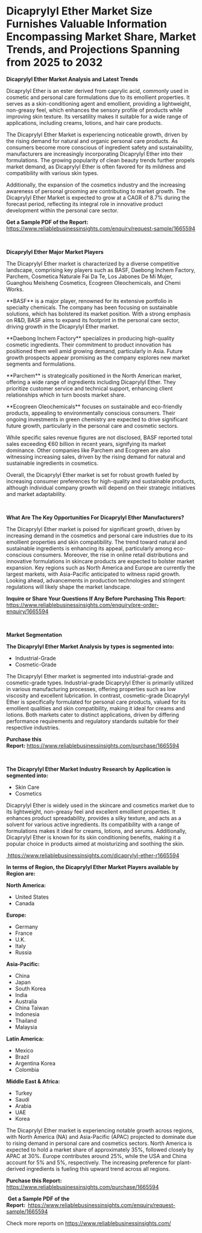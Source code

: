 <p><h1>Dicaprylyl Ether Market Size Furnishes Valuable Information Encompassing Market Share, Market Trends, and Projections Spanning from 2025 to 2032</h1></p><p><strong>Dicaprylyl Ether Market Analysis and Latest Trends</strong></p>
<p><p>Dicaprylyl Ether is an ester derived from caprylic acid, commonly used in cosmetic and personal care formulations due to its emollient properties. It serves as a skin-conditioning agent and emollient, providing a lightweight, non-greasy feel, which enhances the sensory profile of products while improving skin texture. Its versatility makes it suitable for a wide range of applications, including creams, lotions, and hair care products.</p><p>The Dicaprylyl Ether Market is experiencing noticeable growth, driven by the rising demand for natural and organic personal care products. As consumers become more conscious of ingredient safety and sustainability, manufacturers are increasingly incorporating Dicaprylyl Ether into their formulations. The growing popularity of clean beauty trends further propels market demand, as Dicaprylyl Ether is often favored for its mildness and compatibility with various skin types.</p><p>Additionally, the expansion of the cosmetics industry and the increasing awareness of personal grooming are contributing to market growth. The Dicaprylyl Ether Market is expected to grow at a CAGR of 8.7% during the forecast period, reflecting its integral role in innovative product development within the personal care sector.</p></p>
<p><strong>Get a Sample PDF of the Report:&nbsp;</strong> <a href="https://www.reliablebusinessinsights.com/enquiry/request-sample/1665594?utm_campaign=2248&utm_medium=2&utm_source=Github&utm_content=ia&utm_term=31032025&utm_id=dicaprylyl-ether">https://www.reliablebusinessinsights.com/enquiry/request-sample/1665594</a></p>
<p>&nbsp;</p>
<p><strong>Dicaprylyl Ether Major Market Players</strong></p>
<p><p>The Dicaprylyl Ether market is characterized by a diverse competitive landscape, comprising key players such as BASF, Daebong Inchem Factory, Parchem, Cosmetica Naturale Fai Da Te, Los Jabones De Mi Mujer, Guanghou Meisheng Cosmetics, Ecogreen Oleochemicals, and Chemi Works. </p><p>**BASF** is a major player, renowned for its extensive portfolio in specialty chemicals. The company has been focusing on sustainable solutions, which has bolstered its market position. With a strong emphasis on R&D, BASF aims to expand its footprint in the personal care sector, driving growth in the Dicaprylyl Ether market. </p><p>**Daebong Inchem Factory** specializes in producing high-quality cosmetic ingredients. Their commitment to product innovation has positioned them well amid growing demand, particularly in Asia. Future growth prospects appear promising as the company explores new market segments and formulations.</p><p>**Parchem** is strategically positioned in the North American market, offering a wide range of ingredients including Dicaprylyl Ether. They prioritize customer service and technical support, enhancing client relationships which in turn boosts market share. </p><p>**Ecogreen Oleochemicals** focuses on sustainable and eco-friendly products, appealing to environmentally conscious consumers. Their ongoing investments in green chemistry are expected to drive significant future growth, particularly in the personal care and cosmetic sectors.</p><p>While specific sales revenue figures are not disclosed, BASF reported total sales exceeding €60 billion in recent years, signifying its market dominance. Other companies like Parchem and Ecogreen are also witnessing increasing sales, driven by the rising demand for natural and sustainable ingredients in cosmetics. </p><p>Overall, the Dicaprylyl Ether market is set for robust growth fueled by increasing consumer preferences for high-quality and sustainable products, although individual company growth will depend on their strategic initiatives and market adaptability.</p></p>
<p>&nbsp;</p>
<p><strong>What Are The Key Opportunities For Dicaprylyl Ether Manufacturers?</strong></p>
<p><p>The Dicaprylyl Ether market is poised for significant growth, driven by increasing demand in the cosmetics and personal care industries due to its emollient properties and skin compatibility. The trend toward natural and sustainable ingredients is enhancing its appeal, particularly among eco-conscious consumers. Moreover, the rise in online retail distributions and innovative formulations in skincare products are expected to bolster market expansion. Key regions such as North America and Europe are currently the largest markets, with Asia-Pacific anticipated to witness rapid growth. Looking ahead, advancements in production technologies and stringent regulations will likely shape the market landscape.</p></p>
<p><strong>Inquire or Share Your Questions If Any Before Purchasing This Report:</strong> <a href="https://www.reliablebusinessinsights.com/enquiry/pre-order-enquiry/1665594?utm_campaign=2248&utm_medium=2&utm_source=Github&utm_content=ia&utm_term=31032025&utm_id=dicaprylyl-ether">https://www.reliablebusinessinsights.com/enquiry/pre-order-enquiry/1665594</a></p>
<p>&nbsp;</p>
<p><strong>Market Segmentation</strong></p>
<p><strong>The Dicaprylyl Ether Market Analysis by types is segmented into:</strong></p>
<p><ul><li>Industrial-Grade</li><li>Cosmetic-Grade</li></ul></p>
<p><p>The Dicaprylyl Ether market is segmented into industrial-grade and cosmetic-grade types. Industrial-grade Dicaprylyl Ether is primarily utilized in various manufacturing processes, offering properties such as low viscosity and excellent lubrication. In contrast, cosmetic-grade Dicaprylyl Ether is specifically formulated for personal care products, valued for its emollient qualities and skin compatibility, making it ideal for creams and lotions. Both markets cater to distinct applications, driven by differing performance requirements and regulatory standards suitable for their respective industries.</p></p>
<p><strong>Purchase this Report:&nbsp;</strong><a href="https://www.reliablebusinessinsights.com/purchase/1665594?utm_campaign=2248&utm_medium=2&utm_source=Github&utm_content=ia&utm_term=31032025&utm_id=dicaprylyl-ether">https://www.reliablebusinessinsights.com/purchase/1665594</a></p>
<p>&nbsp;</p>
<p><strong>The Dicaprylyl Ether Market Industry Research by Application is segmented into:</strong></p>
<p><ul><li>Skin Care</li><li>Cosmetics</li></ul></p>
<p><p>Dicaprylyl Ether is widely used in the skincare and cosmetics market due to its lightweight, non-greasy feel and excellent emollient properties. It enhances product spreadability, provides a silky texture, and acts as a solvent for various active ingredients. Its compatibility with a range of formulations makes it ideal for creams, lotions, and serums. Additionally, Dicaprylyl Ether is known for its skin conditioning benefits, making it a popular choice in products aimed at moisturizing and soothing the skin.</p></p>
<p><a href="https://www.reliablebusinessinsights.com/dicaprylyl-ether-r1665594?utm_campaign=2248&utm_medium=2&utm_source=Github&utm_content=ia&utm_term=31032025&utm_id=dicaprylyl-ether">&nbsp;https://www.reliablebusinessinsights.com/dicaprylyl-ether-r1665594</a></p>
<p><strong>In terms of Region, the Dicaprylyl Ether Market Players available by Region are:</strong></p>
<p>
    <p> <strong> North America: </strong>
        <ul>
            <li>United States</li>
            <li>Canada</li>
        </ul>
        </p> 
    <p> <strong> Europe: </strong>
        <ul>
            <li>Germany</li>
            <li>France</li>
            <li>U.K.</li>
            <li>Italy</li>
            <li>Russia</li>
        </ul>
        </p> 
    <p> <strong> Asia-Pacific: </strong>
        <ul>
            <li>China</li>
            <li>Japan</li>
            <li>South Korea</li>
            <li>India</li>
            <li>Australia</li>
            <li>China Taiwan</li>
            <li>Indonesia</li>
            <li>Thailand</li>
            <li>Malaysia</li>
        </ul>
        </p> 
    <p> <strong> Latin America: </strong>
        <ul>
            <li>Mexico</li>
            <li>Brazil</li>
            <li>Argentina Korea</li>
            <li>Colombia</li>
        </ul>
        </p> 
    <p> <strong> Middle East & Africa: </strong>
        <ul>
            <li>Turkey</li>
            <li>Saudi</li>
            <li>Arabia</li>
            <li>UAE</li>
            <li>Korea</li>
        </ul>
    </p>
    </p>
<p><p>The Dicaprylyl Ether market is experiencing notable growth across regions, with North America (NA) and Asia-Pacific (APAC) projected to dominate due to rising demand in personal care and cosmetics sectors. North America is expected to hold a market share of approximately 35%, followed closely by APAC at 30%. Europe contributes around 25%, while the USA and China account for 5% and 5%, respectively. The increasing preference for plant-derived ingredients is fueling this upward trend across all regions.</p></p>
<p><strong>Purchase this Report: </strong><a href="https://www.reliablebusinessinsights.com/purchase/1665594?utm_campaign=2248&utm_medium=2&utm_source=Github&utm_content=ia&utm_term=31032025&utm_id=dicaprylyl-ether">https://www.reliablebusinessinsights.com/purchase/1665594</a></p>
<p>&nbsp;<strong>Get a Sample PDF of the Report:&nbsp;&nbsp;</strong><a href="https://www.reliablebusinessinsights.com/enquiry/request-sample/1665594?utm_campaign=2248&utm_medium=2&utm_source=Github&utm_content=ia&utm_term=31032025&utm_id=dicaprylyl-ether">https://www.reliablebusinessinsights.com/enquiry/request-sample/1665594</a></p>
<p><strong></strong></p>
<p>Check more reports on <a href="https://www.reliablebusinessinsights.com/?utm_campaign=2248&utm_medium=2&utm_source=Github&utm_content=ia&utm_term=31032025&utm_id=dicaprylyl-ether">https://www.reliablebusinessinsights.com/</a></p>